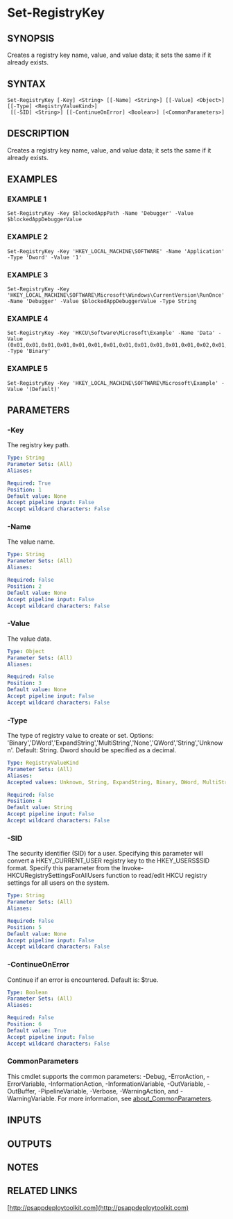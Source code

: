 ﻿---
editLink: false
isShowComments: false
external help file: PSAppDeployToolkit-help.xml
Module Name: PSAppDeployToolkit
online version: http://psappdeploytoolkit.com
schema: 2.0.0
---

# Set-RegistryKey

## SYNOPSIS
Creates a registry key name, value, and value data; it sets the same if it already exists.

## SYNTAX

```
Set-RegistryKey [-Key] <String> [[-Name] <String>] [[-Value] <Object>] [[-Type] <RegistryValueKind>]
 [[-SID] <String>] [[-ContinueOnError] <Boolean>] [<CommonParameters>]
```

## DESCRIPTION
Creates a registry key name, value, and value data; it sets the same if it already exists.

## EXAMPLES

### EXAMPLE 1
```
Set-RegistryKey -Key $blockedAppPath -Name 'Debugger' -Value $blockedAppDebuggerValue
```

### EXAMPLE 2
```
Set-RegistryKey -Key 'HKEY_LOCAL_MACHINE\SOFTWARE' -Name 'Application' -Type 'Dword' -Value '1'
```

### EXAMPLE 3
```
Set-RegistryKey -Key 'HKEY_LOCAL_MACHINE\SOFTWARE\Microsoft\Windows\CurrentVersion\RunOnce' -Name 'Debugger' -Value $blockedAppDebuggerValue -Type String
```

### EXAMPLE 4
```
Set-RegistryKey -Key 'HKCU\Software\Microsoft\Example' -Name 'Data' -Value (0x01,0x01,0x01,0x01,0x01,0x01,0x01,0x01,0x01,0x01,0x01,0x01,0x02,0x01,0x01,0x01,0x01,0x01,0x01,0x01,0x02,0x01,0x01,0x01,0x01,0x01,0x01,0x01,0x00,0x01,0x01,0x01,0x02,0x02,0x02) -Type 'Binary'
```

### EXAMPLE 5
```
Set-RegistryKey -Key 'HKEY_LOCAL_MACHINE\SOFTWARE\Microsoft\Example' -Value '(Default)'
```

## PARAMETERS

### -Key
The registry key path.

```yaml
Type: String
Parameter Sets: (All)
Aliases:

Required: True
Position: 1
Default value: None
Accept pipeline input: False
Accept wildcard characters: False
```

### -Name
The value name.

```yaml
Type: String
Parameter Sets: (All)
Aliases:

Required: False
Position: 2
Default value: None
Accept pipeline input: False
Accept wildcard characters: False
```

### -Value
The value data.

```yaml
Type: Object
Parameter Sets: (All)
Aliases:

Required: False
Position: 3
Default value: None
Accept pipeline input: False
Accept wildcard characters: False
```

### -Type
The type of registry value to create or set.
Options: 'Binary','DWord','ExpandString','MultiString','None','QWord','String','Unknown'.
Default: String.
Dword should be specified as a decimal.

```yaml
Type: RegistryValueKind
Parameter Sets: (All)
Aliases:
Accepted values: Unknown, String, ExpandString, Binary, DWord, MultiString, QWord, None

Required: False
Position: 4
Default value: String
Accept pipeline input: False
Accept wildcard characters: False
```

### -SID
The security identifier (SID) for a user.
Specifying this parameter will convert a HKEY_CURRENT_USER registry key to the HKEY_USERS\$SID format.
Specify this parameter from the Invoke-HKCURegistrySettingsForAllUsers function to read/edit HKCU registry settings for all users on the system.

```yaml
Type: String
Parameter Sets: (All)
Aliases:

Required: False
Position: 5
Default value: None
Accept pipeline input: False
Accept wildcard characters: False
```

### -ContinueOnError
Continue if an error is encountered.
Default is: $true.

```yaml
Type: Boolean
Parameter Sets: (All)
Aliases:

Required: False
Position: 6
Default value: True
Accept pipeline input: False
Accept wildcard characters: False
```

### CommonParameters
This cmdlet supports the common parameters: -Debug, -ErrorAction, -ErrorVariable, -InformationAction, -InformationVariable, -OutVariable, -OutBuffer, -PipelineVariable, -Verbose, -WarningAction, and -WarningVariable. For more information, see [about_CommonParameters](http://go.microsoft.com/fwlink/?LinkID=113216).

## INPUTS

## OUTPUTS

## NOTES

## RELATED LINKS

[http://psappdeploytoolkit.com](http://psappdeploytoolkit.com)

